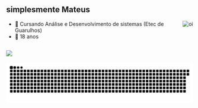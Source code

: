 ## simplesmente Mateus 

  <img align="right" height="95px" alt="oi" src="https://media.giphy.com/media/ErZ8hv5eO92JW/giphy.gif?cid=ecf05e47rnktol8ifhc9ux19q2fwipjbzob4rxnqlvk4mdcq&rid=giphy.gif&ct=g"/>

- 🎒 Cursando Análise e Desenvolvimento de sistemas (Etec de Guarulhos)
- 🎂 18 anos

##

<!--- <div>
<a href="https://github.com/mateusfesilva">
  <img height="180em" src="https://github-readme-stats.vercel.app/api?username=mateusfesilva&show_icons=true&theme=midnight-purple&include_all_commits=true&count_private=true"/>
  <img height="180em" src="https://github-readme-stats.vercel.app/api/top-langs/?username=mateusfesilva&layout=compact&langs_count=7&theme=midnight-purple"/></a>
</div>

## --->

<div>
  <a href = "mailto:Mateussilva3607@gmail.com"><img src="https://img.shields.io/badge/Gmail-D14836?style=for-the-badge&logo=gmail&logoColor=white" target="_blank"></a>
</div>

 ![Snake animation](https://github.com/mateusfesilva/mateusfesilva/blob/output/github-contribution-grid-snake.svg)


